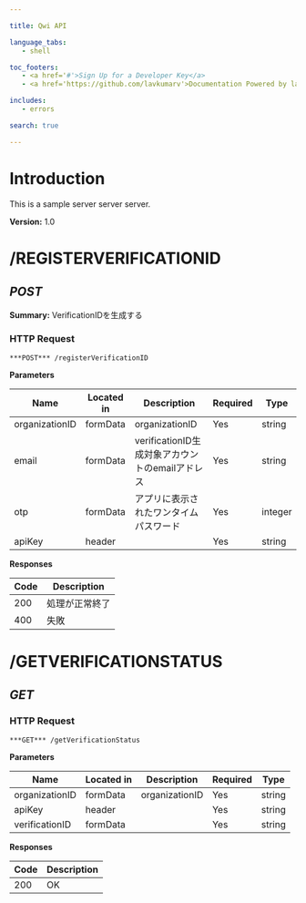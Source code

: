 ```yaml
--- 

title: Qwi API 

language_tabs: 
   - shell 

toc_footers: 
   - <a href='#'>Sign Up for a Developer Key</a> 
   - <a href='https://github.com/lavkumarv'>Documentation Powered by lav</a> 

includes: 
   - errors 

search: true 

--- 
```


# Introduction 

This is a sample server server server. 

**Version:** 1.0 

# /REGISTERVERIFICATIONID
## ***POST*** 

**Summary:** VerificationIDを生成する

### HTTP Request 
`***POST*** /registerVerificationID` 

**Parameters**

| Name | Located in | Description | Required | Type |
| ---- | ---------- | ----------- | -------- | ---- |
| organizationID | formData | organizationID | Yes | string |
| email | formData | verificationID生成対象アカウントのemailアドレス | Yes | string |
| otp | formData | アプリに表示されたワンタイムパスワード | Yes | integer |
| apiKey | header |  | Yes | string |

**Responses**

| Code | Description |
| ---- | ----------- |
| 200 | 処理が正常終了 |
| 400 | 失敗 |

# /GETVERIFICATIONSTATUS
## ***GET*** 

### HTTP Request 
`***GET*** /getVerificationStatus` 

**Parameters**

| Name | Located in | Description | Required | Type |
| ---- | ---------- | ----------- | -------- | ---- |
| organizationID | formData | organizationID | Yes | string |
| apiKey | header |  | Yes | string |
| verificationID | formData |  | Yes | string |

**Responses**

| Code | Description |
| ---- | ----------- |
| 200 | OK |

<!-- Converted with the swagger-to-slate https://github.com/lavkumarv/swagger-to-slate -->
